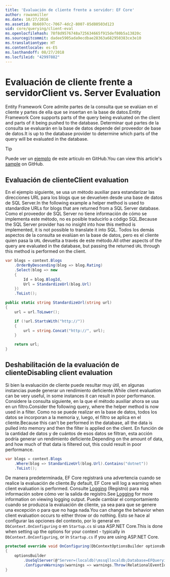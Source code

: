 ```yaml
---
title: 'Evaluación de cliente frente a servidor: EF Core'
author: rowanmiller
ms.date: 10/27/2016
ms.assetid: 8b6697cc-7067-4dc2-8007-85d80503d123
uid: core/querying/client-eval
ms.openlocfilehash: 78f8d9576748a725634665f915def80b5a13820c
ms.sourcegitcommit: dadee5905ada9ecdbae28363a682950383ce3e10
ms.translationtype: HT
ms.contentlocale: es-ES
ms.lasthandoff: 08/27/2018
ms.locfileid: "42997882"
---
```

# <a name="client-vs-server-evaluation"></a><span data-ttu-id="1cda6-102">Evaluación de cliente frente a servidor</span><span class="sxs-lookup"><span data-stu-id="1cda6-102">Client vs. Server Evaluation</span></span>

<span data-ttu-id="1cda6-103">Entity Framework Core admite partes de la consulta que se evalúan en el cliente y partes de ella que se insertan en la base de datos.</span><span class="sxs-lookup"><span data-stu-id="1cda6-103">Entity Framework Core supports parts of the query being evaluated on the client and parts of it being pushed to the database.</span></span> <span data-ttu-id="1cda6-104">Determinar qué partes de la consulta se evaluarán en la base de datos depende del proveedor de base de datos.</span><span class="sxs-lookup"><span data-stu-id="1cda6-104">It is up to the database provider to determine which parts of the query will be evaluated in the database.</span></span>

> [!TIP]  
> <span data-ttu-id="1cda6-105">Puede ver un [ejemplo](https://github.com/aspnet/EntityFramework.Docs/tree/master/samples/core/Querying) de este artículo en GitHub.</span><span class="sxs-lookup"><span data-stu-id="1cda6-105">You can view this article's [sample](https://github.com/aspnet/EntityFramework.Docs/tree/master/samples/core/Querying) on GitHub.</span></span>

## <a name="client-evaluation"></a><span data-ttu-id="1cda6-106">Evaluación de cliente</span><span class="sxs-lookup"><span data-stu-id="1cda6-106">Client evaluation</span></span>

<span data-ttu-id="1cda6-107">En el ejemplo siguiente, se usa un método auxiliar para estandarizar las direcciones URL para los blogs que se devuelven desde una base de datos de SQL Server.</span><span class="sxs-lookup"><span data-stu-id="1cda6-107">In the following example a helper method is used to standardize URLs for blogs that are returned from a SQL Server database.</span></span> <span data-ttu-id="1cda6-108">Como el proveedor de SQL Server no tiene información de cómo se implementa este método, no es posible traducirlo a código SQL.</span><span class="sxs-lookup"><span data-stu-id="1cda6-108">Because the SQL Server provider has no insight into how this method is implemented, it is not possible to translate it into SQL.</span></span> <span data-ttu-id="1cda6-109">Todos los demás aspectos de la consulta se evalúan en la base de datos, pero es el cliente quien pasa la `URL` devuelta a través de este método.</span><span class="sxs-lookup"><span data-stu-id="1cda6-109">All other aspects of the query are evaluated in the database, but passing the returned `URL` through this method is performed on the client.</span></span>

<!-- [!code-csharp[Main](samples/core/Querying/Querying/ClientEval/Sample.cs?highlight=6)] -->
``` csharp
var blogs = context.Blogs
    .OrderByDescending(blog => blog.Rating)
    .Select(blog => new
    {
        Id = blog.BlogId,
        Url = StandardizeUrl(blog.Url)
    })
    .ToList();
```

<!-- [!code-csharp[Main](samples/core/Querying/Querying/ClientEval/Sample.cs)] -->
``` csharp
public static string StandardizeUrl(string url)
{
    url = url.ToLower();

    if (!url.StartsWith("http://"))
    {
        url = string.Concat("http://", url);
    }

    return url;
}
```

## <a name="disabling-client-evaluation"></a><span data-ttu-id="1cda6-110">Deshabilitación de la evaluación de cliente</span><span class="sxs-lookup"><span data-stu-id="1cda6-110">Disabling client evaluation</span></span>

<span data-ttu-id="1cda6-111">Si bien la evaluación de cliente puede resultar muy útil, en algunas instancias puede generar un rendimiento deficiente.</span><span class="sxs-lookup"><span data-stu-id="1cda6-111">While client evaluation can be very useful, in some instances it can result in poor performance.</span></span> <span data-ttu-id="1cda6-112">Considere la consulta siguiente, en la que el método auxiliar ahora se usa en un filtro.</span><span class="sxs-lookup"><span data-stu-id="1cda6-112">Consider the following query, where the helper method is now used in a filter.</span></span> <span data-ttu-id="1cda6-113">Como no se puede realizar en la base de datos, todos los datos se incorporan a la memoria y, luego, el filtro se aplica en el cliente.</span><span class="sxs-lookup"><span data-stu-id="1cda6-113">Because this can't be performed in the database, all the data is pulled into memory and then the filter is applied on the client.</span></span> <span data-ttu-id="1cda6-114">En función de la cantidad de datos y de cuántos de esos datos se filtran, esta acción podría generar un rendimiento deficiente.</span><span class="sxs-lookup"><span data-stu-id="1cda6-114">Depending on the amount of data, and how much of that data is filtered out, this could result in poor performance.</span></span>

<!-- [!code-csharp[Main](samples/core/Querying/Querying/ClientEval/Sample.cs)] -->
``` csharp
var blogs = context.Blogs
    .Where(blog => StandardizeUrl(blog.Url).Contains("dotnet"))
    .ToList();
```

<span data-ttu-id="1cda6-115">De manera predeterminada, EF Core registrará una advertencia cuando se realice la evaluación de cliente.</span><span class="sxs-lookup"><span data-stu-id="1cda6-115">By default, EF Core will log a warning when client evaluation is performed.</span></span> <span data-ttu-id="1cda6-116">Consulte [Logging](../miscellaneous/logging.md) (Registro) para más información sobre cómo ver la salida de registro.</span><span class="sxs-lookup"><span data-stu-id="1cda6-116">See [Logging](../miscellaneous/logging.md) for more information on viewing logging output.</span></span> <span data-ttu-id="1cda6-117">Puede cambiar el comportamiento cuando se produzca la evaluación de cliente, ya sea para que se genere una excepción o para que no haga nada.</span><span class="sxs-lookup"><span data-stu-id="1cda6-117">You can change the behavior when client evaluation occurs to either throw or do nothing.</span></span> <span data-ttu-id="1cda6-118">Esto se hace al configurar las opciones del contexto, por lo general en `DbContext.OnConfiguring` o en `Startup.cs` si usa ASP.NET Core.</span><span class="sxs-lookup"><span data-stu-id="1cda6-118">This is done when setting up the options for your context - typically in `DbContext.OnConfiguring`, or in `Startup.cs` if you are using ASP.NET Core.</span></span>

<!-- [!code-csharp[Main](samples/core/Querying/Querying/ClientEval/ThrowOnClientEval/BloggingContext.cs?highlight=5)] -->
``` csharp
protected override void OnConfiguring(DbContextOptionsBuilder optionsBuilder)
{
    optionsBuilder
        .UseSqlServer(@"Server=(localdb)\mssqllocaldb;Database=EFQuerying;Trusted_Connection=True;")
        .ConfigureWarnings(warnings => warnings.Throw(RelationalEventId.QueryClientEvaluationWarning));
}
```
